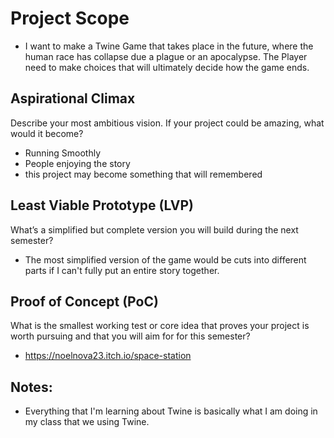 # Project Scope
- I want to make a Twine Game that takes place in the future, where the human race has collapse due a plague or an apocalypse. The Player need to make choices that will ultimately decide how the game ends. 

## Aspirational Climax
Describe your most ambitious vision. If your project could be amazing, what would it become?
- Running Smoothly
- People enjoying the story
- this project may become something that will remembered 

## Least Viable Prototype (LVP)
What’s a simplified but complete version you will build during the next semester?
- The most simplified version of the game would be cuts into different parts if I can't fully put an entire story together. 

## Proof of Concept (PoC)
What is the smallest working test or core idea that proves your project is worth pursuing and that you will aim for for this semester?
- https://noelnova23.itch.io/space-station

## Notes:
- Everything that I'm learning about Twine is basically what I am doing in my class that we using Twine. 
